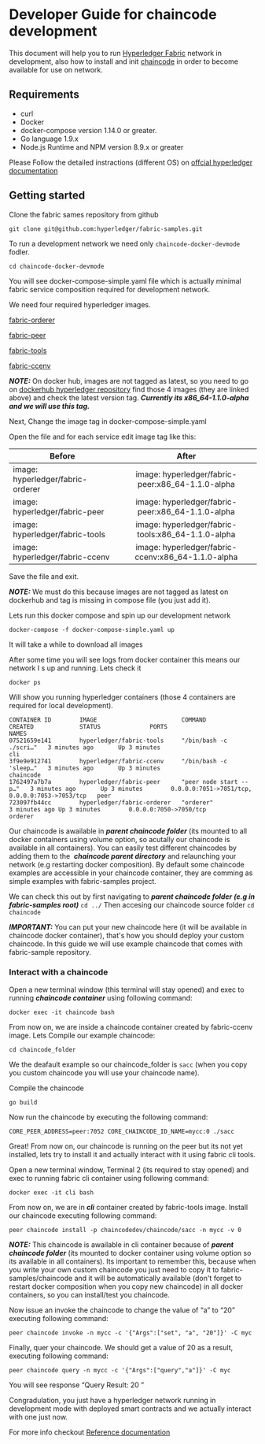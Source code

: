 # Developer Guide for chaincode development

This document will help you to run [Hyperledger Fabric](https://github.com/hyperledger/fabric) network in development, also how to install and init [chaincode](https://hyperledger-fabric.readthedocs.io/en/release-1.1/chaincode4ade.html) in order to
become available for use on network.

## Requirements
* curl
* Docker
* docker-compose version 1.14.0 or greater.
* Go language 1.9.x
* Node.js Runtime and NPM version 8.9.x or greater

Please Follow the detailed instractions (different OS) on [offcial hyperledger documentation](http://hyperledger-fabric.readthedocs.io/en/latest/prereqs.html)

## Getting started
Clone the fabric sames repository from github

```git clone git@github.com:hyperledger/fabric-samples.git```

To run a development network we need only `chaincode-docker-devmode` fodler.

```cd chaincode-docker-devmode```

You will see docker-compose-simple.yaml file which is actually minimal fabric service composition required for development network.

We need four required hyperledger images.

[fabric-orderer](https://hub.docker.com/r/hyperledger/fabric-orderer/tags/)

[fabric-peer](https://hub.docker.com/r/hyperledger/fabric-peer/tags/)

[fabric-tools](https://hub.docker.com/r/hyperledger/fabric-tools/)

[fabric-ccenv](https://hub.docker.com/r/hyperledger/fabric-ccenv/tags/)

***NOTE:*** On docker hub, images are not tagged as latest, so you need to go on [dockerhub hyperledger repository](https://hub.docker.com/u/hyperledger/ ) find those 4 images (they are linked above) and check the latest version tag.
***Currently its x86_64-1.1.0-alpha and we will use this tag.***

Next, Change the image tag in docker-compose-simple.yaml

Open the file and  for each service edit image tag like this:

| Before        | After
| ------------- |:-------------:|
| image: hyperledger/fabric-orderer      | image: hyperledger/fabric-peer:x86_64-1.1.0-alpha |
| image:  hyperledger/fabric-peer     | image: hyperledger/fabric-peer:x86_64-1.1.0-alpha      |
| image: hyperledger/fabric-tools  | image: hyperledger/fabric-tools:x86_64-1.1.0-alpha      |
| image: hyperledger/fabric-ccenv | image: hyperledger/fabric-ccenv:x86_64-1.1.0-alpha |


Save the file and exit.

***NOTE:*** We must do this because images are not tagged as latest on dockerhub and tag is missing in compose file (you just add it).

Lets run this docker compose and spin up our development network

```docker-compose -f docker-compose-simple.yaml up```

It will take a while to download all images




After some time you will see logs from docker container this means our network I s up and running. Lets check it


```docker ps```

Will show you running hyperledger containers (those 4 containers are required for local development).


```
CONTAINER ID        IMAGE                        COMMAND                  CREATED             STATUS              PORTS                                            NAMES
07521659e141        hyperledger/fabric-tools     "/bin/bash -c ./scri…"   3 minutes ago       Up 3 minutes                                                         cli
3f9e9e912741        hyperledger/fabric-ccenv     "/bin/bash -c 'sleep…"   3 minutes ago       Up 3 minutes                                                         chaincode
1762497a7b7a        hyperledger/fabric-peer      "peer node start --p…"   3 minutes ago       Up 3 minutes        0.0.0.0:7051->7051/tcp, 0.0.0.0:7053->7053/tcp   peer
723097fb44cc        hyperledger/fabric-orderer   "orderer"                3 minutes ago Up 3 minutes        0.0.0.0:7050->7050/tcp                           orderer
```


Our chaincode is awailable in ***parent chaincode folder*** (its mounted to all docker containers using volume option, so acutally our chaincode is available in all containers). You can easily test different chaincodes by adding them to the  ***chaincode parent directory*** and relaunching your network (e.g restarting docker composition). By default some chaincode examples are accessible in your chaincode container, they are comming as simple examples with fabric-samples project.

We can check this out by first navigating to ***parent chaincode folder (e.g in fabric-samples root)***
```cd ../```
Then accesing our chaincode source folder
```cd chaincode```

***IMPORTANT:*** You can put your new chaincode here (it will be available in chaincode docker container), that's how you should deploy your custom chaincode. In this guide we will use example chaincode that comes with fabric-sample repository.

### Interact with a chaincode ###
Open a new terminal window (this terminal will stay opened) and exec to running ***chaincode container*** using following command:

```docker exec -it chaincode bash```

From now on, we are inside a chaincode container created by fabric-ccenv image. Lets Compile our example chaincode:

```cd chaincode_folder```

We the deafault example so our chaincode_folder is `sacc` (when you copy you custom chaincode you will use your chaincode name).

Compile the chaincode

```go build```

Now run the chaincode by executing the following command:

```CORE_PEER_ADDRESS=peer:7052 CORE_CHAINCODE_ID_NAME=mycc:0 ./sacc```


Great! From now on, our chaincode is running on the peer but its not yet installed, lets try to install it and actually interact with it using fabric cli tools.

Open a new terminal window, Terminal 2 (its required to stay opened) and exec to running fabric cli container using following command:

```docker exec -it cli bash```

From now on, we are in ***cli*** container created by fabric-tools image.
Install our chaincode executing following command:

```peer chaincode install -p chaincodedev/chaincode/sacc -n mycc -v 0```

***NOTE:***  This chaincode is awailable in cli container because of ***parent chaincode folder*** (its mounted to docker container using volume option so its available in all containers). Its important to remember this, because when you write your own custom chaincode you just need to copy it to fabric-samples/chaincode and it will be automatically available (don't forget to restart docker composition when you copy new chaincode) in all docker containers, so you can install/test you chaincode.

Now issue an invoke the chaincode to change the value of “a” to “20” executing following command:

```peer chaincode invoke -n mycc -c '{"Args":["set", "a", "20"]}' -C myc```


Finally, quer your chaincode. We should get  a value of 20 as a result, executing following command:


```peer chaincode query -n mycc -c '{"Args":["query","a"]}' -C myc```


You will see response “Query Result: 20 ”

Congradulation, you just have a hyperledger network running in development mode with deployed smart contracts and we actually interact with one just now.


For more info checkout [Reference documentation](https://hyperledger-fabric.readthedocs.io/en/release-1.1/chaincode4ade.html)
